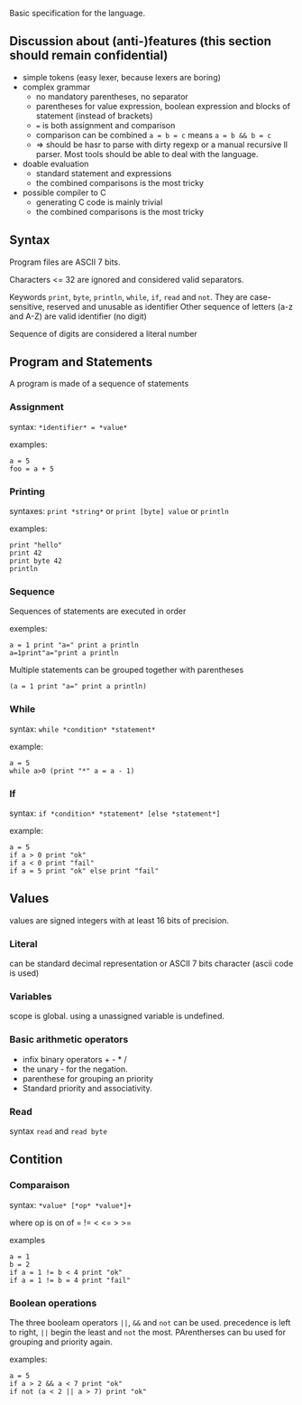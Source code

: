 
Basic specification for the language.

## Discussion about (anti-)features (this section should remain confidential)

* simple tokens (easy lexer, because lexers are boring)
* complex grammar
  * no mandatory parentheses, no separator
  * parentheses for value expression, boolean expression and blocks of statement (instead of brackets)
  * `=` is both assignment and comparison
  * comparison can be combined `a = b = c` means `a = b && b = c`
  * => should be hasr to parse with dirty regexp or a manual recursive ll parser. Most tools should be able to deal with the language.
* doable evaluation
  * standard statement and expressions
  * the combined comparisons is the most tricky
* possible compiler to C
  * generating C code is mainly trivial
  * the combined comparisons is the most tricky

## Syntax

Program files are ASCII 7 bits.

Characters <= 32 are ignored and considered valid separators.

Keywords `print`, `byte`, `println`, `while`, `if`, `read` and `not`.
They are case-sensitive, reserved and unusable as identifier
Other sequence of letters (a-z and A-Z) are valid identifier (no digit)

Sequence of digits are considered a literal number

## Program and Statements

A program is made of a sequence of statements

### Assignment

syntax: `*identifier* = *value*`

examples:

~~~
a = 5
foo = a + 5
~~~

### Printing

syntaxes: `print *string*` or `print [byte] value` or `println`

examples:

~~~
print "hello"
print 42
print byte 42
println
~~~

### Sequence

Sequences of statements are executed in order

exemples:

~~~
a = 1 print "a=" print a println
a=1print"a="print a println
~~~

Multiple statements can be grouped together with parentheses

~~~
(a = 1 print "a=" print a println)
~~~

### While

syntax: `while *condition* *statement*`

example:

~~~
a = 5
while a>0 (print "*" a = a - 1)
~~~

### If

syntax: `if *condition* *statement* [else *statement*]`

example:

~~~
a = 5
if a > 0 print "ok"
if a < 0 print "fail"
if a = 5 print "ok" else print "fail"
~~~

## Values

values are signed integers with at least 16 bits of precision.

### Literal

can be standard decimal representation or ASCII 7 bits character (ascii code is used)

### Variables

scope is global.
using a unassigned variable is undefined.

### Basic arithmetic operators

* infix binary operators + - * /
* the unary - for the negation.
* parenthese for grouping an priority
* Standard priority and associativity.

### Read

syntax `read` and `read byte`

## Contition

### Comparaison

syntax: `*value* [*op* *value*]+`

where op is on of = != < <= > >=

examples

~~~
a = 1
b = 2
if a = 1 != b < 4 print "ok"
if a = 1 != b = 4 print "fail"
~~~

### Boolean operations

The three booleam operators `||`, `&&` and `not` can be used.
precedence is left to right, `||` begin the least and `not` the most.
PArentherses can bu used for grouping and priority again.

examples:

~~~
a = 5
if a > 2 && a < 7 print "ok"
if not (a < 2 || a > 7) print "ok"
~~~
